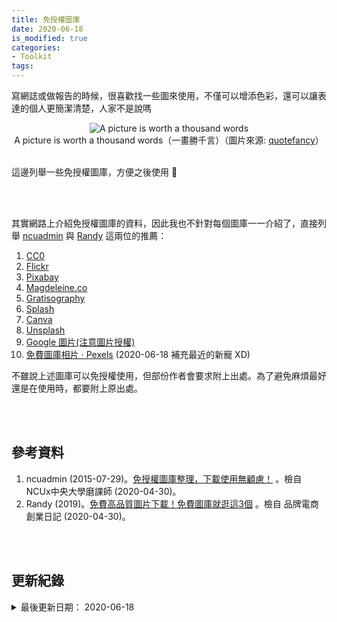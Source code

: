 ```yaml
---
title: 免授權圖庫
date: 2020-06-18
is_modified: true
categories:
- Toolkit
tags:
--- 
```


寫網誌或做報告的時候，很喜歡找一些圖來使用，不僅可以增添色彩，還可以讓表達的個人更簡潔清楚，人家不是說嗎
   
<center> <img src="https://i.imgur.com/XHfOXq8.jpg" alt="A picture is worth a thousand words"></center>
<center class="imgtext">A picture is worth a thousand words（一畫勝千言）（圖片來源: <a href="https://quotefancy.com/quote/1647576/Ben-Shneiderman-A-picture-is-worth-a-thousand-words-An-interface-is-worth-a-thousand" class="imgtext">quotefancy</a>）</center>
<br>
    
這邊列舉一些免授權圖庫，方便之後使用 :heart_decoration: 

<!--more-->
<br><br> 

其實網路上介紹免授權圖庫的資料，因此我也不針對每個圖庫一一介紹了，直接列舉 [ncuadmin](http://ncux.ncu.edu.tw/?p=389) 與 [Randy](https://www.randy24.com/blog/free-picture-download-webstie/) 這兩位的推薦：

1. [CC0](http://cc0.wfublog.com/)
2. [Flickr](https://www.flickr.com/)
3. [Pixabay](https://pixabay.com/)
4. [Magdeleine.co](http://magdeleine.co/)
5. [Gratisography](http://www.gratisography.com/)
6. [Splash](https://unsplash.com/)
7. [Canva](https://designschool.canva.com/blog/free-stock-photos/)
8. [Unsplash](https://unsplash.com/)
9. [Google 圖片(注意圖片授權)](https://www.google.com.tw/imghp?hl=zh-TW)
10. [免費圖庫相片 · Pexels](https://www.pexels.com/zh-tw/) (2020-06-18 補充最近的新寵 XD)

不雖說上述圖庫可以免授權使用，但部份作者會要求附上出處。為了避免麻煩最好還是在使用時，都要附上原出處。

<br><br> 

## 參考資料 
1. ncuadmin (2015-07-29)。[免授權圖庫整理，下載使用無顧慮！](http://ncux.ncu.edu.tw/?p=389) 。檢自  NCUx中央大學磨課師 (2020-04-30)。
2. Randy (2019)。[免費高品質圖片下載！免費圖庫就逛這3個](https://www.randy24.com/blog/free-picture-download-webstie/) 。檢自 品牌電商創業日記 (2020-04-30)。

<br><br> 

## 更新紀錄
<details>
  <summary>最後更新日期： 2020-06-18</summary>
  <ul class="timestamp">
      <li>2020-06-18 更新</li>
    　<li>2020-05-26 發布</li>
    　<li>2020-04-30 完稿</li>
  </ul>
</details>